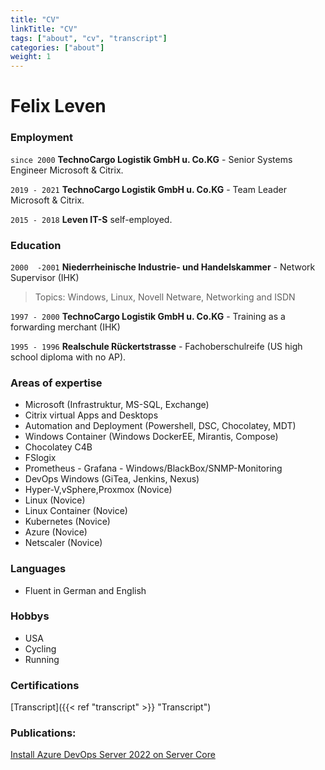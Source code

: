 ```yaml
---
title: "CV"
linkTitle: "CV"
tags: ["about", "cv", "transcript"]
categories: ["about"]
weight: 1
---
```


# Felix Leven

### Employment

`since 2000`
__TechnoCargo Logistik GmbH u. Co.KG__ - Senior Systems Engineer Microsoft & Citrix.

`2019 - 2021`
__TechnoCargo Logistik GmbH u. Co.KG__ - Team Leader Microsoft & Citrix.

`2015 - 2018`
__Leven IT-S__ self-employed.

### Education

`2000  -2001`
__Niederrheinische Industrie- und Handelskammer__ - Network Supervisor (IHK)
>Topics: Windows, Linux, Novell Netware, Networking and ISDN

`1997 - 2000`
__TechnoCargo Logistik GmbH u. Co.KG__ - Training as a forwarding merchant (IHK)

`1995 - 1996`
__Realschule Rückertstrasse__ - Fachoberschulreife (US high school diploma with no AP).

### Areas of expertise

* Microsoft (Infrastruktur, MS-SQL, Exchange)
* Citrix virtual Apps and Desktops
* Automation and Deployment (Powershell, DSC, Chocolatey, MDT)
* Windows Container (Windows DockerEE, Mirantis, Compose)
* Chocolatey C4B
* FSlogix
* Prometheus - Grafana - Windows/BlackBox/SNMP-Monitoring
* DevOps Windows (GiTea, Jenkins, Nexus)
* Hyper-V,vSphere,Proxmox (Novice)
* Linux (Novice)
* Linux Container (Novice)
* Kubernetes (Novice)
* Azure (Novice)
* Netscaler (Novice)

### Languages

* Fluent in German and English

### Hobbys

* USA
* Cycling
* Running

### Certifications

[Transcript]({{< ref "transcript" >}} "Transcript")

### Publications:

[Install Azure DevOps Server 2022 on Server Core][1]


[1]: https://www.experts-exchange.com/articles/37818/Install-Azure-DevOps-Server-2022-on-Server-Core.html
